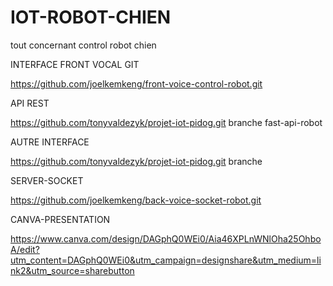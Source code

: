 # IOT-ROBOT-CHIEN
tout concernant control robot chien



INTERFACE FRONT VOCAL GIT 

https://github.com/joelkemkeng/front-voice-control-robot.git



API REST 

https://github.com/tonyvaldezyk/projet-iot-pidog.git
branche    fast-api-robot


AUTRE INTERFACE

https://github.com/tonyvaldezyk/projet-iot-pidog.git
branche    



SERVER-SOCKET

https://github.com/joelkemkeng/back-voice-socket-robot.git



CANVA-PRESENTATION

https://www.canva.com/design/DAGphQ0WEi0/Aia46XPLnWNlOha25OhboA/edit?utm_content=DAGphQ0WEi0&utm_campaign=designshare&utm_medium=link2&utm_source=sharebutton